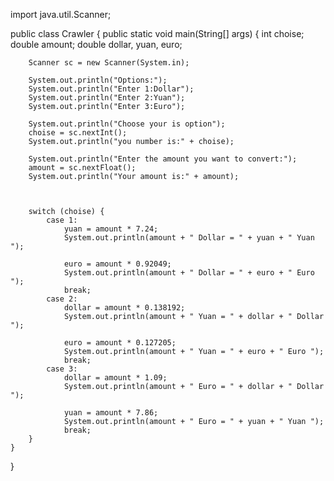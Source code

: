 
import java.util.Scanner;

public class Crawler {
    public static void main(String[] args) {
        int choise;
        double amount;
        double dollar, yuan, euro;

        Scanner sc = new Scanner(System.in);

        System.out.println("Options:");
        System.out.println("Enter 1:Dollar");
        System.out.println("Enter 2:Yuan");
        System.out.println("Enter 3:Euro");

        System.out.println("Choose your is option");
        choise = sc.nextInt();
        System.out.println("you number is:" + choise);

        System.out.println("Enter the amount you want to convert:");
        amount = sc.nextFloat();
        System.out.println("Your amount is:" + amount);



        switch (choise) {
            case 1:
                yuan = amount * 7.24;
                System.out.println(amount + " Dollar = " + yuan + " Yuan ");

                euro = amount * 0.92049;
                System.out.println(amount + " Dollar = " + euro + " Euro ");
                break;
            case 2:
                dollar = amount * 0.138192;
                System.out.println(amount + " Yuan = " + dollar + " Dollar ");

                euro = amount * 0.127205;
                System.out.println(amount + " Yuan = " + euro + " Euro ");
                break;
            case 3:
                dollar = amount * 1.09;
                System.out.println(amount + " Euro = " + dollar + " Dollar ");

                yuan = amount * 7.86;
                System.out.println(amount + " Euro = " + yuan + " Yuan ");
                break;
        }
    }
}
